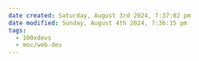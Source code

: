 ```yaml
---
date created: Saturday, August 3rd 2024, 7:37:02 pm
date modified: Sunday, August 4th 2024, 7:36:15 pm
tags:
  - 100xdevs
  - moc/web-dev
---
```

